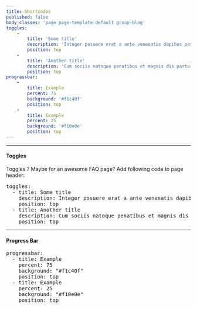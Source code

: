 ```yaml
---
title: Shortcodes
published: false
body_classes: 'page page-template-default group-blog'
toggles:
    -
        title: 'Some title'
        description: 'Integer posuere erat a ante venenatis dapibus posuere velit aliquet. Duis mollis, est non commodo luctus, nisi erat porttitor ligula, eget lacinia odio sem nec elit. Etiam porta sem malesuada magna mollis euismod. Etiam porta sem malesuada magna mollis euismod. Nullam id dolor id nibh ultricies vehicula ut id elit. Nullam quis risus eget urna mollis ornare vel eu leo. Donec sed odio dui.'
        position: top
    -
        title: 'Another title'
        description: 'Cum sociis natoque penatibus et magnis dis parturient montes, nascetur ridiculus mus. Nullam id dolor id nibh ultricies vehicula ut id elit. Praesent commodo cursus magna, vel scelerisque nisl consectetur et. Maecenas faucibus mollis interdum. Morbi leo risus, porta ac consectetur ac, vestibulum at eros.'
        position: top
progressbar:
    -
        title: Example
        percent: 75
        background: '#f1c40f'
        position: top
    -
        title: Example
        percent: 25
        background: '#f10e0e'
        position: top
---
```


____
#### Toggles

Toggles ? Maybe for an awesome FAQ page? Add following code to page header:
<pre>
toggles:
  - title: Some title
    description: Integer posuere erat a ante venenatis dapibus posuere velit aliquet. Duis mollis, est non commodo luctus, nisi erat porttitor ligula, eget lacinia odio sem nec elit. Etiam porta sem malesuada magna mollis euismod. Etiam porta sem malesuada magna mollis euismod. Nullam id dolor id nibh ultricies vehicula ut id elit. Nullam quis risus eget urna mollis ornare vel eu leo. Donec sed odio dui.
    position: top
  - title: Another title
    description: Cum sociis natoque penatibus et magnis dis parturient montes, nascetur ridiculus mus. Nullam id dolor id nibh ultricies vehicula ut id elit. Praesent commodo cursus magna, vel scelerisque nisl consectetur et. Maecenas faucibus mollis interdum. Morbi leo risus, porta ac consectetur ac, vestibulum at eros.
    position: top
</pre>

___
#### Progress Bar

<pre>
progressbar:
  - title: Example
    percent: 75
    background: "#f1c40f"
    position: top
  - title: Example
    percent: 25
    background: "#f10e0e"
    position: top
</pre>
